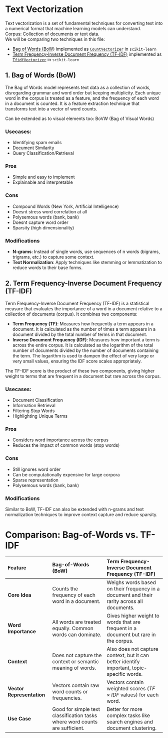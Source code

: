 # Text Vectorization

Text vectorization is a set of fundamental techniques for converting text into a numerical format that machine learning models can understand. <br>
Corpus: Collection of documents or text data. <br>
We will be comparing two techniques in this file:

* [Bag of Words (BoW)](#1-bag-of-words-bow) implemented as [`CountVectorizer`](CountVectorizer.ipynb) in `scikit-learn`
* [Term Frequency-Inverse Document Frequency (TF-IDF)](#2-term-frequency-inverse-document-frequency-tf-idf) implemented as [`TfidfVectorizer`](TfidfVectorizer.ipynb) in `scikit-learn`

## 1. Bag of Words (BoW)

The Bag of Words model represents text data as a collection of words, disregarding grammar and word order but keeping multiplicity. Each unique word in the corpus is treated as a feature, and the frequency of each word in a document is counted. It is a feature extraction technique that transforms text into a vector of word counts.

Can be extended as to visual elements too: BoVW (Bag of Visual Words)

### Usecases:

* Identifying spam emails
* Document Similarity
* Query Classification/Retrieval

### Pros

* Simple and easy to implement
* Explainable and interpretable

### Cons

* Compound Words (New York, Artificial Intelligence)
* Doesnt stress word correlation at all
* Polysemous words (bank, bank)
* Doesnt capture word order
* Sparsity (high dimensionality)

### Modifications

* **N-grams**: Instead of single words, use sequences of n words (bigrams, trigrams, etc.) to capture some context.
* **Text Normalization**: Apply techniques like stemming or lemmatization to reduce words to their base forms.

## 2. Term Frequency-Inverse Document Frequency (TF-IDF)

Term Frequency-Inverse Document Frequency (TF-IDF) is a statistical measure that evaluates the importance of a word in a document relative to a collection of documents (corpus). It combines two components:
* **Term Frequency (TF)**: Measures how frequently a term appears in a document. It is calculated as the number of times a term appears in a document divided by the total number of terms in that document.
* **Inverse Document Frequency (IDF)**: Measures how important a term is across the entire corpus. It is calculated as the logarithm of the total number of documents divided by the number of documents containing the term. The logarithm is used to dampen the effect of very large or very small values, ensuring the IDF score scales appropriately.

The TF-IDF score is the product of these two components, giving higher weight to terms that are frequent in a document but rare across the corpus.

### Usecases:

* Document Classification
* Information Retrieval
* Filtering Stop Words
* Highlighting Unique Terms

### Pros

* Considers word importance across the corpus
* Reduces the impact of common words (stop words)

### Cons

* Still ignores word order
* Can be computationally expensive for large corpora
* Sparse representation
* Polysemous words (bank, bank)

### Modifications

Similar to BoW, TF-IDF can also be extended with n-grams and text normalization techniques to improve context capture and reduce sparsity.

# Comparison: Bag-of-Words vs. TF-IDF

| Feature                | Bag-of-Words (BoW)                                                  | Term Frequency-Inverse Document Frequency (TF-IDF)                                 |
| :--------------------- | :------------------------------------------------------------------ | :--------------------------------------------------------------------------------- |
| **Core Idea** | Counts the frequency of each word in a document.                    | Weighs words based on their frequency in a document and their rarity across all documents. |
| **Word Importance** | All words are treated equally. Common words can dominate.           | Gives higher weight to words that are frequent in a document but rare in the corpus. |
| **Context** | Does not capture the context or semantic meaning of words.          | Also does not capture context, but it can better identify important, topic-specific words. |
| **Vector Representation** | Vectors contain raw word counts or frequencies.                     | Vectors contain weighted scores ($TF \times IDF$ values) for each word.                      |
| **Use Case** | Good for simple text classification tasks where word counts are sufficient. | Better for more complex tasks like search engines and document clustering.        |


